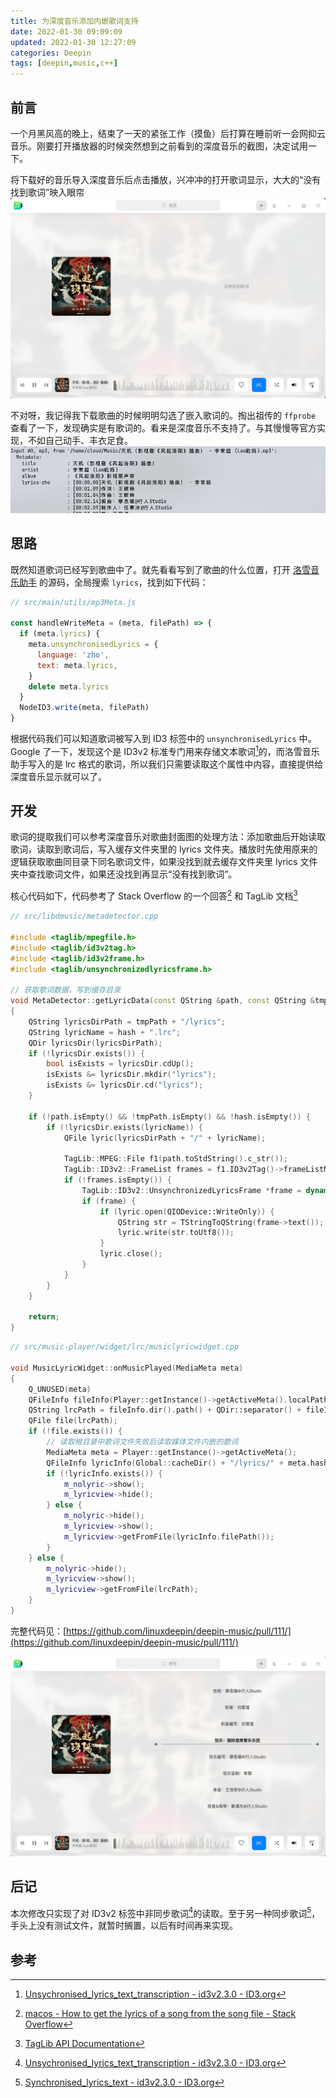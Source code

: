 ```yaml
---
title: 为深度音乐添加内嵌歌词支持
date: 2022-01-30 09:09:09
updated: 2022-01-30 12:27:09
categories: Deepin
tags: [deepin,music,c++]
---
```


## 前言
一个月黑风高的晚上，结束了一天的紧张工作（摸鱼）后打算在睡前听一会网抑云音乐。刚要打开播放器的时候突然想到之前看到的深度音乐的截图，决定试用一下。

将下载好的音乐导入深度音乐后点击播放，兴冲冲的打开歌词显示，大大的“没有找到歌词”映入眼帘
![没有找到歌词](/img/posts/deepin-music-embeded-lyrics/1.png)

不对呀，我记得我下载歌曲的时候明明勾选了嵌入歌词的。掏出祖传的 `ffprobe` 查看了一下，发现确实是有歌词的。看来是深度音乐不支持了。与其慢慢等官方实现，不如自己动手、丰衣足食。
![ffprobe 结果](/img/posts/deepin-music-embeded-lyrics/2.png)

## 思路
既然知道歌词已经写到歌曲中了。就先看看写到了歌曲的什么位置，打开 [洛雪音乐助手](https://github.com/lyswhut/lx-music-desktop) 的源码，全局搜索 `lyrics`，找到如下代码：

```javascript
// src/main/utils/mp3Meta.js

const handleWriteMeta = (meta, filePath) => {
  if (meta.lyrics) {
    meta.unsynchronisedLyrics = {
      language: 'zho',
      text: meta.lyrics,
    }
    delete meta.lyrics
  }
  NodeID3.write(meta, filePath)
}
```
根据代码我们可以知道歌词被写入到 ID3 标签中的 `unsynchronisedLyrics` 中。Google 了一下，发现这个是 ID3v2 标准专门用来存储文本歌词[^1]的，而洛雪音乐助手写入的是 lrc 格式的歌词，所以我们只需要读取这个属性中内容，直接提供给深度音乐显示就可以了。

## 开发
歌词的提取我们可以参考深度音乐对歌曲封面图的处理方法：添加歌曲后开始读取歌词，读取到歌词后，写入缓存文件夹里的 lyrics 文件夹。播放时先使用原来的逻辑获取歌曲同目录下同名歌词文件，如果没找到就去缓存文件夹里 lyrics 文件夹中查找歌词文件，如果还没找到再显示“没有找到歌词”。

核心代码如下，代码参考了 Stack Overflow 的一个回答[^2] 和 TagLib 文档[^3]
```cpp
// src/libdmusic/metadetector.cpp

#include <taglib/mpegfile.h>
#include <taglib/id3v2tag.h>
#include <taglib/id3v2frame.h>
#include <taglib/unsynchronizedlyricsframe.h>

// 获取歌词数据，写到缓存目录
void MetaDetector::getLyricData(const QString &path, const QString &tmpPath, const QString &hash)
{
    QString lyricsDirPath = tmpPath + "/lyrics";
    QString lyricName = hash + ".lrc";
    QDir lyricsDir(lyricsDirPath);
    if (!lyricsDir.exists()) {
        bool isExists = lyricsDir.cdUp();
        isExists &= lyricsDir.mkdir("lyrics");
        isExists &= lyricsDir.cd("lyrics");
    }

    if (!path.isEmpty() && !tmpPath.isEmpty() && !hash.isEmpty()) {
        if (!lyricsDir.exists(lyricName)) {
            QFile lyric(lyricsDirPath + "/" + lyricName);

            TagLib::MPEG::File f1(path.toStdString().c_str());
            TagLib::ID3v2::FrameList frames = f1.ID3v2Tag()->frameListMap()["USLT"];
            if (!frames.isEmpty()) {
                TagLib::ID3v2::UnsynchronizedLyricsFrame *frame = dynamic_cast<TagLib::ID3v2::UnsynchronizedLyricsFrame *>(frames.front());
                if (frame) {
                    if (lyric.open(QIODevice::WriteOnly)) {
                        QString str = TStringToQString(frame->text());
                        lyric.write(str.toUtf8());
                    }
                    lyric.close();
                }
            }   
        }
    }

    return;
}

```

```cpp
// src/music-player/widget/lrc/musiclyricwidget.cpp

void MusicLyricWidget::onMusicPlayed(MediaMeta meta)
{
    Q_UNUSED(meta)
    QFileInfo fileInfo(Player::getInstance()->getActiveMeta().localPath);
    QString lrcPath = fileInfo.dir().path() + QDir::separator() + fileInfo.completeBaseName() + ".lrc";
    QFile file(lrcPath);
    if (!file.exists()) {
        // 读取根目录中歌词文件失败后读取媒体文件内嵌的歌词
        MediaMeta meta = Player::getInstance()->getActiveMeta();
        QFileInfo lyricInfo(Global::cacheDir() + "/lyrics/" + meta.hash + ".lrc");
        if (!lyricInfo.exists()) {
            m_nolyric->show();
            m_lyricview->hide();
        } else {
            m_nolyric->hide();
            m_lyricview->show();
            m_lyricview->getFromFile(lyricInfo.filePath());
        }
    } else {
        m_nolyric->hide();
        m_lyricview->show();
        m_lyricview->getFromFile(lrcPath);
    }
}
```

完整代码见：[https://github.com/linuxdeepin/deepin-music/pull/111/](https://github.com/linuxdeepin/deepin-music/pull/111/)

![效果图](/img/posts/deepin-music-embeded-lyrics/3.png)

## 后记
本次修改只实现了对 ID3v2 标签中非同步歌词[^1]的读取。至于另一种同步歌词[^4]，手头上没有测试文件，就暂时搁置，以后有时间再来实现。


## 参考
[^1]: [Unsychronised_lyrics_text_transcription - id3v2.3.0 - ID3.org](https://id3.org/id3v2.3.0#Unsychronised_lyrics.2Ftext_transcription)
[^2]: [macos - How to get the lyrics of a song from the song file - Stack Overflow](https://stackoverflow.com/questions/11051055/how-to-get-the-lyrics-of-a-song-from-the-song-file)
[^3]: [TagLib API Documentation](https://taglib.org/api/namespaceTagLib_1_1ID3v2.html)
[^4]: [Synchronised_lyrics_text - id3v2.3.0 - ID3.org](https://id3.org/id3v2.3.0#Synchronised_lyrics.2Ftext)